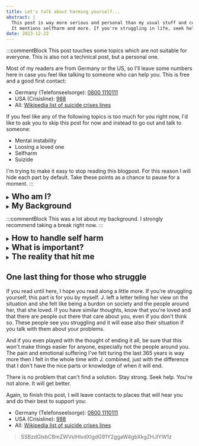 ```yaml
---
title: Let's talk about harming yourself...
abstract: |
  This post is way more serious and personal than my usual stuff and completely unrelated to tech.
  It mentions selfharm and more. If you're struggling in life, seek help!
date: 2023-12-22
---
```


:::commentBlock
This post touches some topics which are not suitable for everyone.
This is also not a technical post, but a personal one.

Most of my readers are from Germany or the US, so I'll leave some numbers here in case you feel like talking to someone who can help you. This is free and a good first contact:
- Germany (Telefonseelsorge): [0800 1110111](tel:08001110111)
- USA (Crisisline): [988](tel:988)
- All: [Wikipedia list of suicide crises lines](https://en.wikipedia.org/wiki/List_of_suicide_crisis_lines)

If you feel like any of the following topics is too much for you right now, I'd like to ask you to skip this post for now and instead to go out and talk to someone:
- Mental instability
- Loosing a loved one
- Selfharm
- Suizide

I'm trying to make it easy to stop reading this blogpost. For this reason I will hide each part by default. Take these points as a chance to pause for a moment.
:::

<style>
summary > h2, summary > h3 {
  display: inline;
}
</style>

<details>
<summary><h2>Who am I?</h2></summary>

I'm not a psychiatrist or doctor in any shape or form. I also have no training in supporting others with mental problems. I'm speaking here from my position as someone who watched the topic of self harm for some years. I also consider writing this post as a form of help for myself, so please take everything I say within that perspective.
</details>

<details>
<summary><h2>My Background</h2></summary>

:::sidenote
This chapter might leave you thinking about my own wellbeing.
Please be ensured that I'm taken care of. I have a family and my friends around and I'm confidently planning my future, even though it's still filled with grief.
:::

Loosing a loved one started fairly early in my life, since I lost my brother to cancer before even going to school. For me this loss is now nearly 25 years ago and I'm very confident that I am completely okay with the situation as it is right now and if it were only for this, I wouldn't be writing this right now.

Pretty much exactly eight years ago a friend walked into my life. Two years later she became my girlfriend (from here on J.) and with that she brought me into her circle of friends, who quickly became our friends. When I went into the relationship I was very much aware of her unstable past and during our first year I learned even more about her history of earlier relationships, self harm and her ealier attempt of taking her life. I learned how one of her earlier partners and member of our friendgroup (from here on A.) was still very important to her for emotional support. While struggling at first, I came to the point of embracing this interaction and in return I was relieved to know that she had someone she trusted to talk about her problems with. During the first year I also attended J. in and our of a phase of self harm.

One year ago, right before christmas, A. was the first big loss in our group of friends as he decided to end his own life. This shocked all of us and especially J. was hit hard. The weeks and months after that were filled with grief and attempts of supporting each other. Slowly we were able to regain composure and to return to our normal life.

During this time I started working fulltime and wrote my bachelor's thesis and J. was finishing her apprenticeship. She was struggling with this and the recent past were a big bourdon, so one day when I visited her she told me about her plans of ending it all. This is where I made the biggest mistage in my life. After a lot of talking J. and I reached the conclusion that she needed to reach out for professional help, because I was neither capable nor qualified to support her in this situation. Nevertheless I would support her as much as possible. The mistake I did, was giving her the promise of her diciding when to tell others about this. Be sure that this was not easy for me.

The next month was what I thought at the time the hardest in my life of very slowly working towards stabilizing J.. Spending time together while somehow finishing my thesis, pushing her to seek help while not pushing her away from me by being to much to bare.

It all ended when after the mentioned month J. too took her life. Even though I did not have to bare the feeling of pressure of holding the promise I had given to J., I was like paralyzed. The next month I did... nothing. I took a month off work, postponed the final date of my thesis and was unable to do anything. I tried many times during that month to use the very much needed time for my thesis, but usually I would spend about 2-3 hours on a two to three sentence paragraph, just to delete it again, because it was unusable.

So to put it in a nutshell, during the last year I lost two loved ones to the most extreme form of self harm and watched them struggle with this topic for years before. Because of this I want to write down some of my thoughts as someone who has to live with the outcome.
</details>

:::commentBlock
This was a lot about my background. I strongly recommend taking a break right now.
:::

<details>
<summary><h2>How to handle self harm</h2></summary>

:::commentBlock
For this section I define "self harm" the act of physical violence to ones own body. This can take many shapes and is not more or less important than psychologial self harm and the two are related, but for now I reduce this to the physical side.

I also split this part into two subparts. One as something for people who are struggling themselves, and one who have someone around them who struggles. Both parts are IMO worth reading to understand why I write things a certain way.
:::

<details>
<summary><h3>Talking about your problems is hard.</h3></summary>

:::commentBlock
I know this has been said a million times before and I heard this one a lot too, but it's true: Reaching out for help is not a sign of weakness, but a sign of strength. It's also never too late to ask for help when and wherever you are.
:::

I know that talking to others about your problems isn't easy. Especially when it's not only feelings, but actual physical problems. Maybe you're even introverted, have a problem talking (e.g. because you stutter) or simple don't like the act of talking. This is fine and if you want to reach out to professional help, they will accomodate you by e.g. allowing you to chat via texts instead. If you don't see yourself talking to professional help, try it anyways and then you can also look for things like local communities to find someone to talk to. Where I live, there's an active community on Jodel offering support to individuals in need on a regular basis.

### Try finding someone you trust
This is probably the hardest thing to do. Find someone who you want to trust with your problems. This can be a friend, partner, family member, professional or anyone. When searching for someone, you don't need to look for someone you "should" be telling about your problems, but for someone who it feels okay or even good to talk with.

### Be honest
If you have someone to talk to, try to be as honest as possible to them. Especially in the beginning it's okay to not answer questions, to not tell everything, but staying honest and openly telling your opposite when you don't want to tell something will help both of you by allowing your trusted one to assess from the outside how you are and how you change and it makes it easier for you to stay in contact, since you avoid the struggles of digging a hole of lies.

If you ever find yourself at a point where you lied, or you have the feeling that there is a misunderstanding, talk about it. Removing a lie can strengthen the trust you have in the long run and is better than going with the lie.

### Talk regularly
Sometimes you will have a regular schedule of meeting like weekends for J. and me, but even when you don't, try talking to each other at least regularly like once a week. Making this a usual thing will make talking about problems easier for both of you.

### Tell about the bad and the good
This is something that is very important to me as someone that attended someone through this topic. Finding the good things to talk about can ease the mood when you talk and also shows you and your opposite what you consider a positive thing.

### It's about communicating
While it's probably good when you're talking more than the other person, these things should be about communication. So you shouldn't be just talking, but also listening for their responses and feedback. You can clearly state which topics you don't want to touch (right now) and at the same point in time maybe even open up to an outside perspective. Sometimes the forest of problems looks different from a birdseye perspective, so let them lift you up.
</details>

<details>
<summary><h3>Listening is a concious activity.</h3></summary>

If you're ever in a situation where someone wants to trust you with their problems, listening is one thing. Listening well is different and important.

### Does someone want to talk to you?
I learned this the hard way back when I didn't understand the relationship between J. and A.. It's not important that someone talks to _you_, it's important that they talk to _someone_. Let them decide who they want to talk to about what. If you see someone struggling, it's absolutely fine to actively offer help, but don't try to force yourself onto someone to talk to. A good question for this might be something along the lines of "Hey, I see you're struggling with X, do you have someone to talk to or do you need one?". This makes it clear that you're okay with not being the person to talk too while also making sure to say that it's important to talk to someone.

### Your task is lstening.
I know that if someone is talking about there problems, it often feels like you want to solve them and actively work on them in that moment - don't. Be the listener. Of course you can offer help and your thoughts, especially when asked for, but try to keep it to a minimum. Often the biggest help you can be, is just being there and listening.

### Don't judge.
You want to build an environment of trust and honesty. If someone mentions to you, that they are harming themselve, don't judge their decision to do so. They know themselve that this is not the right way to handle problems. Instead ensure that the medical side is okay and that you have an open ear for the problems underneath.

### Provide perspective

Sometimes problems seem much bigger to the person you're talking too and it helps to provide an outside perspective. Also it'd good to show that life isn't a competition and you don't need to be first, or even average in everything. It's fine to mess up major decisions in life and you don't need to be, what "society" wants you to be. Transporting this to the person you're talking to can be one of the hardest things.

During my time with J., she was struggling with what her time after her apprenticeship would hold. Some of my answers were "Us" and "who cares? Let's get you in a better mental position first". I still stand by that. This doesn't mean that you shouldn't support plans for the future, but sometimes the moment is just not the right one to care about a career or similar. I think these things should come in during or after the "Mental Health" priority I'll describe later. It's absolutely fine to take some time off from everything to concentrate on ones wellbeing.

### A sad reality
Self harm comes and goes slowly and in phases. Depending on how hard the case is you're confronted with, don't expect the act itself to stop as soon as you know of it. It can get even worse at first, especially when normally hidden body parts are affected. Let them show you what they are doing (e.g. bruises, scars, not the action itself), so you have an understanding and can take action. Also don't shy away from nudity if they offer it and you can handle it. From my experience, self harm is one of the first things that will stop and it's a good first sign for achieving a better overall situation, mainly because they found another outlet for their problems (this is probably you).
</details>

</details>

<details>
<summary><h2>What is important?</h2></summary>
If you have someone around you who is either struggling in or with their life, IMO there is a fairly clear priority order.

### Mental stability
This is the extreme baseline. Noone should ever fall below this line. If you think someone is in this position, actively reach out for professional help immediatly! Try to not leave this person on their own or alone.
The mental stability line is best described as "every current and concrete foreseable future action is compatible with life itself". Clear signs of falling under this line are (but not limited to), when someone is planning options for taking their life or avoiding things that uphold their life. Phrases I heard in the past were along the lines of "I don't know if I'd jump if a truck were coming towards me". Also stopping to make future plans is a dangerous plan (e.g. stopping to fill in a work schedule calendar or similar).

To repeat: this is one of the few cases, where you should reach out for professional help immediatly, even if it's against the will of your opposite!

### Physical harm
When a person is mentally stable, the next priority is to reduce and longterm eliminate physical self harm. Like mentioned above, this can take some time and the immediate importance of this highly depends on the kind of harm being done. Your goal should be not to reduce the outlet of emotions, but to shift them to a different form (e.g. talking about problems). Some also have good first results by funneling especially anger into some kind of sport. I think that this is a good first action to reduce physical harm, but shouldn't become a way of avoiding talking about problems.

### Mental health
Mental health is very important, but compared to the other two it's last. Sadly this also takes the longest and not everyone will achieve it. The goal here is to actually resolve the problems as problems. This means that acceptance is okay as well as actually solving the problem. A lot of these problems are also based on perception. You can offer new perspectives and also reduce the perceived pressure from society.
</details>

<details>
<summary><h2>The reality that hit me</h2></summary>

### You can't read their mind
You will only know what someone is telling you. Especially when respecting their boundaries it's sometimes hard to see what they actually think. I hope that you will never face the situation, but if someone wants to end it all, I think it will be nearly impossible for you to stop them without professional help. They will hide their plans from you better than anything else and you most likely won't see it until it's to late.

### Learn from my mistakes
When reading everything above, you can clearly see that I didn't follow my own advice. There were a lot of signs I'm warning against in this post that I've seen myself. At the time I made mistakes and in hindisght they are obvious to me, but that's hindsight.

### You're not responsible, but it feels like it
When you loose a person that way, you will always ask yourself if you should've seen something, even worse when they were talking to you, you will ask yourself where your mistakes were and you will imagine all the things you could've done differently. These feelings will tear you apart and even though it's hard, you need to accept that you won't be able to change the past and that you take no responsibility in their actions. Even if you know now what I wrote in this post, if you act differently, if you make (other) mistakes, push the responsibility away from you. It is one of the biggest steps you can do to live with the situation long term.

Even when you're doing your best and doing everything right, you can still not progress or even loose. Remember, as an outsider you're not the one deciding the game.

### You need support yourself
It doesn't matter if you're just supporting someone struggling with self harm, struggle yourself or even have to endure a loss, reach out for emotional support! Everyone (yes, you too) will find someone to talk too and this topic is so heavy, that you shouldn't try to bear it alone.
</details>

## One last thing for those who struggle
If you read until here, I hope you read along a little more. If you're struggling yourself, this part is for you by myself. J. left a letter telling her view on the situation and she felt like being a burdon on society and the people around her, that she loved. If you have similar thoughts, know that you're loved and that there are people out there that care about you, even if you don't think so. These people see you struggling and it will ease also their situation if you talk with them about your problems.

And if you even played with the thought of ending it all, be sure that this won't make things easier for anyone, especially not the people around you. The pain and emotional suffering I've felt turing the last 365 years is way more then I felt in the whole time with J. combined, just with the difference that I don't have the nice parts or knowledge of when it will end.

There is no problem that can't find a solution. Stay strong. Seek help. You're not alone. It will get better.

Again, to finish this post, I will leave contacts to places that will hear you and do their best to support you:
- Germany (Telefonseelsorge): [0800 1110111](tel:08001110111)
- USA (Crisisline): [988](tel:988)
- All: [Wikipedia list of suicide crises lines](https://en.wikipedia.org/wiki/List_of_suicide_crisis_lines)

> SSBzdGlsbCBmZWVsIHlvdXIgdG91Y2ggaW4gbXkgZHJlYW1z